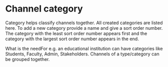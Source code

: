 # Channel category

Category helps classify channels together. All created categories are listed here. To add a new category provide a name and give a sort order number. 
The category with the least sort order number appears first and the category with the largest sort order number appears in the end.

What is the needFor e.g. an educational institution can have categories like Students, Faculty, Admin, Stakeholders. Channels of a type/category can be grouped together. 
<!--stackedit_data:
eyJoaXN0b3J5IjpbLTEyNzE3MjI5MzcsMjA0MDEzNjkyNF19
-->